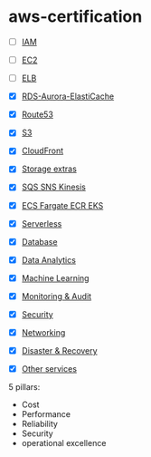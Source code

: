 # aws-certification

- [ ] [IAM](./saa-c03/IAM)
- [ ] [EC2](./saa-c03/EC2)
- [ ] [ELB](./saa-c03/ELB)
- [X] [RDS-Aurora-ElastiCache](./saa-c03/RDS-Aurora-ElastiCache)
- [X] [Route53](./saa-c03/Route53)
- [X] [S3](./saa-c03/S3)
- [X] [CloudFront](./saa-c03/CloudFront)
- [X] [Storage extras](./saa-c03/storage-extras)
- [X] [SQS SNS Kinesis](./saa-c03/SQS-SNS-Kinesis)
- [X] [ECS Fargate ECR EKS](./saa-c03/containers)
- [X] [Serverless](./saa-c03/serverless)
- [X] [Database](./saa-c03/database)
- [X] [Data Analytics](./saa-c03/data-analytics)
- [X] [Machine Learning](./saa-c03/machine-learning)
- [X] [Monitoring & Audit](./saa-c03/monitoring-audit)
- [X] [Security](./saa-c03/security)
- [X] [Networking](./saa-c03/networking)
- [X] [Disaster & Recovery](./saa-c03/disaster-recovery)
- [X] [Other services](./saa-c03/other-services)


5 pillars:
- Cost
- Performance
- Reliability
- Security
- operational excellence